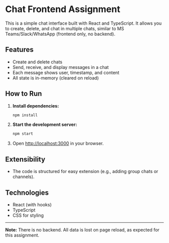 # Chat Frontend Assignment

This is a simple chat interface built with React and TypeScript. It allows you to create, delete, and chat in multiple chats, similar to MS Teams/Slack/WhatsApp (frontend only, no backend).

## Features
- Create and delete chats
- Send, receive, and display messages in a chat
- Each message shows user, timestamp, and content
- All state is in-memory (cleared on reload)

## How to Run

1. **Install dependencies:**
   ```bash
   npm install
   ```
2. **Start the development server:**
   ```bash
   npm start
   ```
3. Open [http://localhost:3000](http://localhost:3000) in your browser.

## Extensibility
- The code is structured for easy extension (e.g., adding group chats or channels).

## Technologies
- React (with hooks)
- TypeScript
- CSS for styling

---

**Note:** There is no backend. All data is lost on page reload, as expected for this assignment.
